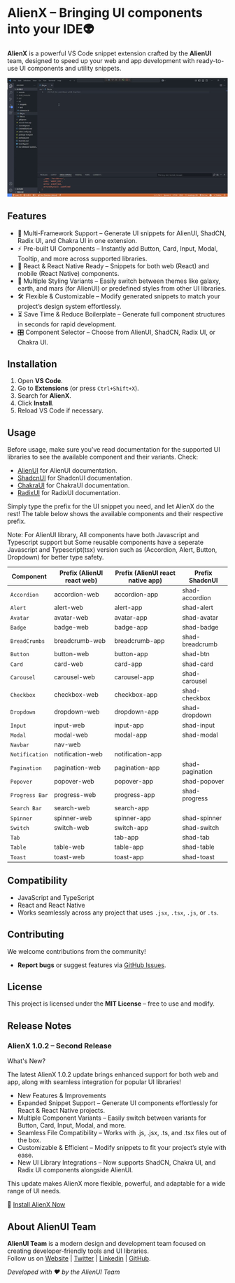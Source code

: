 # AlienX – Bringing UI components into your IDE👽

**AlienX** is a powerful VS Code snippet extension crafted by the **AlienUI** team, designed to speed up your web and app development with ready-to-use UI components and utility snippets.

![alienx](alienx.gif)

## Features

- 🧩 Multi-Framework Support – Generate UI snippets for AlienUI, ShadCN, Radix UI, and Chakra UI in one extension.
- ⚡ Pre-built UI Components – Instantly add Button, Card, Input, Modal, Tooltip, and more across supported libraries.
- 🔄 React & React Native Ready – Snippets for both web (React) and mobile (React Native) components.
- 🎨 Multiple Styling Variants – Easily switch between themes like galaxy, earth, and mars (for AlienUI) or predefined styles from other UI libraries.
- 🛠️ Flexible & Customizable – Modify generated snippets to match your project’s design system effortlessly.
- ⏳ Save Time & Reduce Boilerplate – Generate full component structures in seconds for rapid development.
- 🎛 Component Selector – Choose from AlienUI, ShadCN, Radix UI, or Chakra UI.

## Installation

1. Open **VS Code**.
2. Go to **Extensions** (or press `Ctrl+Shift+X`).
3. Search for **AlienX**.
4. Click **Install**.
5. Reload VS Code if necessary.

## Usage

Before usage, make sure you've read documentation for the supported UI libraries to see the available component and their variants. Check:

- [AlienUI](https://alienui.vercel.app) for AlienUI documentation.
- [ShadcnUI](https://ui.shadcn.com/) for ShadcnUI documentation.
- [ChakraUI](https://chakra-ui.com/) for ChakraUI documentation.
- [RadixUI](https://www.radix-ui.com/) for RadixUI documentation.

Simply type the prefix for the UI snippet you need, and let AlienX do the rest!
The table below shows the available components and their respective prefix.

Note: For AlienUI library, All components have both Javascript and Typescript support but Some reusable components have a seperate Javascript and Typescript(tsx) version such as (Accordion, Alert, Button, Dropdown) for better type safety.

| **Component**  | **Prefix (AlienUI react web)** | **Prefix (AlienUI react native app)** | **Prefix ShadcnUI** |
| -------------- | ------------------------------ | ------------------------------------- | ------------------- |
| `Accordion`    | accordion-web                  | accordion-app                         | shad-accordion      |
| `Alert`        | alert-web                      | alert-app                             | shad-alert          |
| `Avatar`       | avatar-web                     | avatar-app                            | shad-avatar         |
| `Badge`        | badge-web                      | badge-app                             | shad-badge          |
| `BreadCrumbs`  | breadcrumb-web                 | breadcrumb-app                        | shad-breadcrumb     |
| `Button`       | button-web                     | button-app                            | shad-btn            |
| `Card`         | card-web                       | card-app                              | shad-card           |
| `Carousel`     | carousel-web                   | carousel-app                          | shad-carousel       |
| `Checkbox`     | checkbox-web                   | checkbox-app                          | shad-checkbox       |
| `Dropdown`     | dropdown-web                   | dropdown-app                          | shad-dropdown       |
| `Input`        | input-web                      | input-app                             | shad-input          |
| `Modal`        | modal-web                      | modal-app                             | shad-modal          |
| `Navbar`       | nav-web                        |                                       |                     |
| `Notification` | notification-web               | notification-app                      |                     |
| `Pagination`   | pagination-web                 | pagination-app                        | shad-pagination     |
| `Popover`      | popover-web                    | popover-app                           | shad-popover        |
| `Progress Bar` | progress-web                   | progress-app                          | shad-progress       |
| `Search Bar`   | search-web                     | search-app                            |                     |
| `Spinner`      | spinner-web                    | spinner-app                           | shad-spinner        |
| `Switch`       | switch-web                     | switch-app                            | shad-switch         |
| `Tab`          |                                | tab-app                               | shad-tab            |
| `Table`        | table-web                      | table-app                             | shad-table          |
| `Toast`        | toast-web                      | toast-app                             | shad-toast          |

## Compatibility

- JavaScript and TypeScript
- React and React Native
- Works seamlessly across any project that uses `.jsx`, `.tsx`, `.js`, or `.ts`.

## Contributing

We welcome contributions from the community!

- **Report bugs** or suggest features via [GitHub Issues](https://github.com/khaymanii/AlienUI/issues).

## License

This project is licensed under the **MIT License** – free to use and modify.

## Release Notes

### AlienX 1.0.2 – Second Release

What's New?

The latest AlienX 1.0.2 update brings enhanced support for both web and app, along with seamless integration for popular UI libraries!

- New Features & Improvements
- Expanded Snippet Support – Generate UI components effortlessly for React & React Native projects.
- Multiple Component Variants – Easily switch between variants for Button, Card, Input, Modal, and more.
- Seamless File Compatibility – Works with .js, .jsx, .ts, and .tsx files out of the box.
- Customizable & Efficient – Modify snippets to fit your project’s style with ease.
- New UI Library Integrations – Now supports ShadCN, Chakra UI, and Radix UI components alongside AlienUI.

This update makes AlienX more flexible, powerful, and adaptable for a wide range of UI needs.

🔗 [Install AlienX Now](https://marketplace.visualstudio.com/items?itemName=AlienUI.alienx)

## About AlienUI Team

**AlienUI Team** is a modern design and development team focused on creating developer-friendly tools and UI libraries.  
Follow us on [Website](https://alienui.vercel.app) | [Twitter](https://x.com/alienui) | [Linkedin](https://linkedin.com/company/alien-ui) | [GitHub](https://github.com/khaymanii/alienui).

_Developed with ❤️ by the AlienUI Team_
